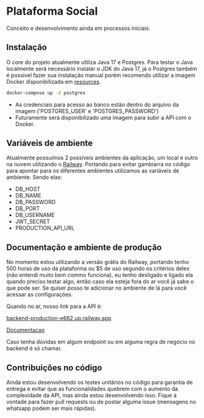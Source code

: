 # Plataforma Social

Conceito e desenvolvimento ainda em processos iniciais.

## Instalação

O core do projeto atualmente utiliza Java 17 e Postgres. Para testar o Java localmente será necessário instalar o JDK do Java 17, já o Postgres também é possível fazer sua instalação manual porém recomendo utilizar a imagem Docker disponibilizada em [resources](src/main/resources/docker-compose.yml).

```bash
docker-compose up -d postgres
```

- As credenciais para acesso ao banco estão dentro do arquivo da imagem ('POSTGRES_USER' e 'POSTGRES_PASSWORD')
- Futuramente será disponibilizado uma imagem para subir a API com o Docker.

## Variáveis de ambiente

Atualmente possuímos 2 possíveis ambientes da aplicação, um local e outro na nuvem utilizando o [Railway](https://railway.app). Portando para evitar gambiarra no código para apontar para os diferentes ambientes utilizamos as variáveis de ambiente. Sendo elas:

- DB_HOST
- DB_NAME
- DB_PASSWORD
- DB_PORT
- DB_USERNAME
- JWT_SECRET
- PRODUCTION_API_URL

## Documentação e ambiente de produção

No momento estou utilizando a versão grátis do Railway, portando tenho 500 horas de uso da plataforma ou $5 de uso segundo os critérios deles (não entendi muito bem commo funciona), eu tenho desligado e ligado ela quando preciso testar algo, então caso ela esteja fora do ar você já sabe o que pode ser. Se quiser posso te adicionar no ambiente de lá para você acessar as configurações.

Quando no ar, nosso link para a API é:

[backend-production-e662.up.railway.app](https://backend-production-e662.up.railway.app/plataforma-social)

[Documentacao](https://backend-production-e662.up.railway.app/plataforma-social/docs.html)

Caso tenha dúvidas em algum endpoint ou em alguma regra de negócio no backend é só chamar.

## Contribuições no código

Ainda estou desenvolvendo os testes unitários no código para garantia de entrega e evitar que as funcionalidades quebrem com o aumento da complexidade da API, mas ainda estou desenvolvendo isso. Fique à vontade para fazer pull requests ou de postar alguma issue (mensagens no whatsapp podem ser mais rápidas).
